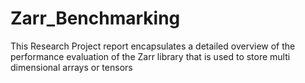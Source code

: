 # Zarr_Benchmarking
This Research Project report encapsulates a detailed overview of the performance evaluation of the Zarr library that is used to store multi dimensional arrays or tensors
